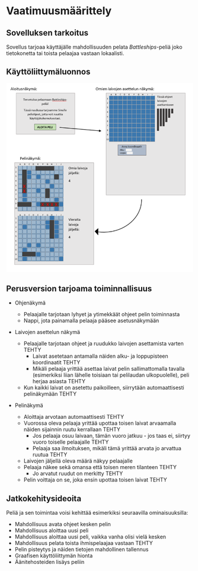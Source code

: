 # Vaatimuusmäärittely

## Sovelluksen tarkoitus
Sovellus tarjoaa käyttäjälle mahdollisuuden pelata _Battleships_-peliä joko tietokonetta tai toista pelaajaa vastaan lokaalisti.

## Käyttöliittymäluonnos

![Hahmotelma](https://github.com/laaksoma/ot-harjoitustyo/blob/master/Battleships/dokumentointi/kaaviot/kayttoliittymahahmotelma.png)

## Perusversion tarjoama toiminnallisuus

* Ohjenäkymä
  - Pelaajalle tarjotaan lyhyet ja ytimekkäät ohjeet pelin toiminnasta 
  - Nappi, jota painamalla pelaaja pääsee asetusnäkymään
  
* Laivojen asettelun näkymä
  - Pelaajalle tarjotaan ohjeet ja ruudukko laivojen asettamista varten TEHTY
    - Laivat asetetaan antamalla näiden alku- ja loppupisteen koordinaatit TEHTY
    - Mikäli pelaaja yrittää asettaa laivat pelin sallimattomalla tavalla (esimerkiksi liian lähelle toisiaan 
    tai pelilaudan ulkopuolelle), peli herjaa asiasta TEHTY
   - Kun kaikki laivat on asetettu paikoilleen, siirrytään automaattisesti pelinäkymään TEHTY
 
* Pelinäkymä
  - Aloittaja arvotaan automaattisesti TEHTY
  - Vuorossa oleva pelaaja yrittää upottaa toisen laivat arvaamalla näiden sijainnin ruutu kerrallaan TEHTY
    - Jos pelaaja osuu laivaan, tämän vuoro jatkuu - jos taas ei, siirtyy vuoro toiselle pelaajalle TEHTY
    - Pelaaja saa ilmoituksen, mikäli tämä yrittää arvata jo arvattua ruutua TEHTY
  - Laivojen jäljellä oleva määrä näkyy pelaajalle
  - Pelaaja näkee sekä omansa että toisen meren tilanteen TEHTY
    - Jo arvatut ruudut on merkitty TEHTY
  - Pelin voittaja on se, joka ensin upottaa toisen laivat TEHTY

## Jatkokehitysideoita

Peliä ja sen toimintaa voisi kehittää esimerkiksi seuraavilla ominaisuuksilla: 

* Mahdollisuus avata ohjeet kesken pelin
* Mahdollisuus aloittaa uusi peli
* Mahdollisuus aloittaa uusi peli, vaikka vanha olisi vielä kesken
* Mahdollisuus pelata toista ihmispelaajaa vastaan TEHTY
* Pelin pisteytys ja näiden tietojen mahdollinen tallennus 
* Graafisen käyttöliittymän hionta
* Äänitehosteiden lisäys peliin 

